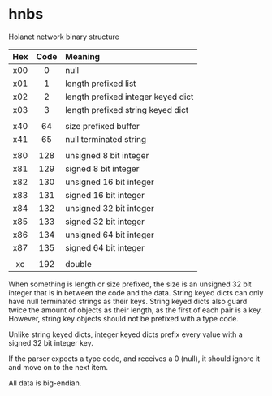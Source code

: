 # hnbs
Holanet network binary structure

| Hex | Code | Meaning                            | 
| :-: | :--: | :------                            |
| x00 | 0    | null                               |
| x01 | 1    | length prefixed list               |
| x02 | 2    | length prefixed integer keyed dict |
| x03 | 3    | length prefixed string keyed dict  |
|     |      |                                    |
| x40 | 64   | size prefixed buffer               |
| x41 | 65   | null terminated string             |
|     |      |                                    |
| x80 | 128  | unsigned 8 bit integer             |
| x81 | 129  | signed 8 bit integer               |
| x82 | 130  | unsigned 16 bit integer            |
| x83 | 131  | signed 16 bit integer              |
| x84 | 132  | unsigned 32 bit integer            |
| x85 | 133  | signed 32 bit integer              |
| x86 | 134  | unsigned 64 bit integer            |
| x87 | 135  | signed 64 bit integer              |
|     |      |                                    |
| xc  | 192  | double                             |

When something is length or size prefixed, the size is an unsigned 32 bit
integer that is in between the code and the data. String keyed dicts can only
have null terminated strings as their keys. String keyed dicts also guard twice
the amount of objects as their length, as the first of each pair is a key.
However, string key objects should not be prefixed with a type code.

Unlike string keyed dicts, integer keyed dicts prefix every value with a signed
32 bit integer key.

If the parser expects a type code, and receives a 0 (null), it should ignore it
and move on to the next item.

All data is big-endian.
